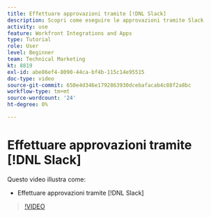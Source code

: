 ```yaml
---
title: Effettuare approvazioni tramite [!DNL Slack]
description: Scopri come eseguire le approvazioni tramite Slack
activity: use
feature: Workfront Integrations and Apps
type: Tutorial
role: User
level: Beginner
team: Technical Marketing
kt: 8819
exl-id: abe86ef4-8090-44ca-bf4b-115c14e95515
doc-type: video
source-git-commit: 650e4d346e1792863930dcebafacab4c88f2a8bc
workflow-type: tm+mt
source-wordcount: '24'
ht-degree: 0%

---
```


# Effettuare approvazioni tramite [!DNL Slack]

Questo video illustra come:

* Effettuare approvazioni tramite [!DNL Slack]

>[!VIDEO](https://video.tv.adobe.com/v/335119/?quality=12&learn=on)
